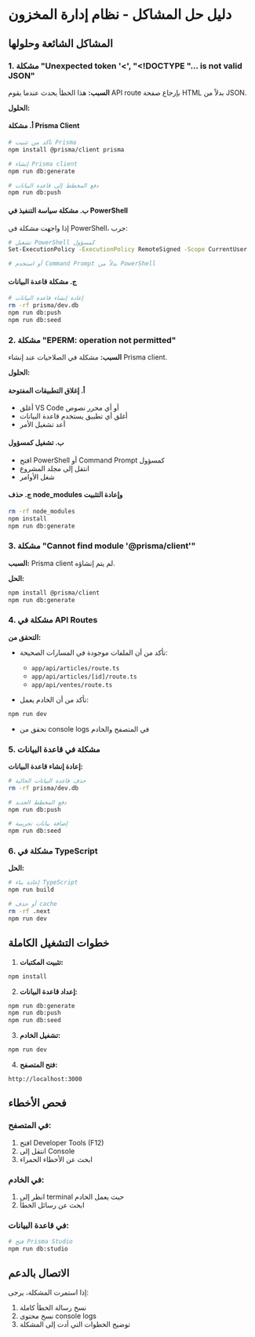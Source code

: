 # دليل حل المشاكل - نظام إدارة المخزون

## المشاكل الشائعة وحلولها

### 1. مشكلة "Unexpected token '<', "<!DOCTYPE "... is not valid JSON"

**السبب:** هذا الخطأ يحدث عندما يقوم API route بإرجاع صفحة HTML بدلاً من JSON.

**الحلول:**

#### أ. مشكلة Prisma Client
```bash
# تأكد من تثبيت Prisma
npm install @prisma/client prisma

# إنشاء Prisma client
npm run db:generate

# دفع المخطط إلى قاعدة البيانات
npm run db:push
```

#### ب. مشكلة سياسة التنفيذ في PowerShell
إذا واجهت مشكلة في PowerShell، جرب:
```bash
# تشغيل PowerShell كمسؤول
Set-ExecutionPolicy -ExecutionPolicy RemoteSigned -Scope CurrentUser

# أو استخدم Command Prompt بدلاً من PowerShell
```

#### ج. مشكلة قاعدة البيانات
```bash
# إعادة إنشاء قاعدة البيانات
rm -rf prisma/dev.db
npm run db:push
npm run db:seed
```

### 2. مشكلة "EPERM: operation not permitted"

**السبب:** مشكلة في الصلاحيات عند إنشاء Prisma client.

**الحلول:**

#### أ. إغلاق التطبيقات المفتوحة
- أغلق VS Code أو أي محرر نصوص
- أغلق أي تطبيق يستخدم قاعدة البيانات
- أعد تشغيل الأمر

#### ب. تشغيل كمسؤول
- افتح PowerShell أو Command Prompt كمسؤول
- انتقل إلى مجلد المشروع
- شغل الأوامر

#### ج. حذف node_modules وإعادة التثبيت
```bash
rm -rf node_modules
npm install
npm run db:generate
```

### 3. مشكلة "Cannot find module '@prisma/client'"

**السبب:** Prisma client لم يتم إنشاؤه.

**الحل:**
```bash
npm install @prisma/client
npm run db:generate
```

### 4. مشكلة في API Routes

**التحقق من:**
- تأكد من أن الملفات موجودة في المسارات الصحيحة:
  - `app/api/articles/route.ts`
  - `app/api/articles/[id]/route.ts`
  - `app/api/ventes/route.ts`

- تأكد من أن الخادم يعمل:
```bash
npm run dev
```

- تحقق من console logs في المتصفح والخادم

### 5. مشكلة في قاعدة البيانات

**إعادة إنشاء قاعدة البيانات:**
```bash
# حذف قاعدة البيانات الحالية
rm -rf prisma/dev.db

# دفع المخطط الجديد
npm run db:push

# إضافة بيانات تجريبية
npm run db:seed
```

### 6. مشكلة في TypeScript

**الحل:**
```bash
# إعادة بناء TypeScript
npm run build

# أو حذف cache
rm -rf .next
npm run dev
```

## خطوات التشغيل الكاملة

1. **تثبيت المكتبات:**
```bash
npm install
```

2. **إعداد قاعدة البيانات:**
```bash
npm run db:generate
npm run db:push
npm run db:seed
```

3. **تشغيل الخادم:**
```bash
npm run dev
```

4. **فتح المتصفح:**
```
http://localhost:3000
```

## فحص الأخطاء

### في المتصفح:
1. افتح Developer Tools (F12)
2. انتقل إلى Console
3. ابحث عن الأخطاء الحمراء

### في الخادم:
1. انظر إلى terminal حيث يعمل الخادم
2. ابحث عن رسائل الخطأ

### في قاعدة البيانات:
```bash
# فتح Prisma Studio
npm run db:studio
```

## الاتصال بالدعم

إذا استمرت المشكلة، يرجى:
1. نسخ رسالة الخطأ كاملة
2. نسخ محتوى console logs
3. توضيح الخطوات التي أدت إلى المشكلة
